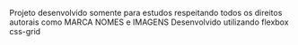 Projeto desenvolvido somente para estudos respeitando todos os direitos autorais como MARCA NOMES e IMAGENS 
Desenvolvido utilizando flexbox css-grid  